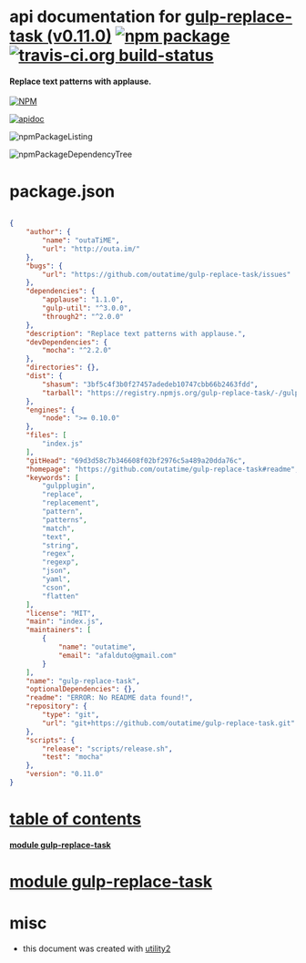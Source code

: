 # api documentation for  [gulp-replace-task (v0.11.0)](https://github.com/outatime/gulp-replace-task#readme)  [![npm package](https://img.shields.io/npm/v/npmdoc-gulp-replace-task.svg?style=flat-square)](https://www.npmjs.org/package/npmdoc-gulp-replace-task) [![travis-ci.org build-status](https://api.travis-ci.org/npmdoc/node-npmdoc-gulp-replace-task.svg)](https://travis-ci.org/npmdoc/node-npmdoc-gulp-replace-task)
#### Replace text patterns with applause.

[![NPM](https://nodei.co/npm/gulp-replace-task.png?downloads=true)](https://www.npmjs.com/package/gulp-replace-task)

[![apidoc](https://npmdoc.github.io/node-npmdoc-gulp-replace-task/build/screenCapture.buildNpmdoc.browser._2Fhome_2Ftravis_2Fbuild_2Fnpmdoc_2Fnode-npmdoc-gulp-replace-task_2Ftmp_2Fbuild_2Fapidoc.html.png)](https://npmdoc.github.io/node-npmdoc-gulp-replace-task/build/apidoc.html)

![npmPackageListing](https://npmdoc.github.io/node-npmdoc-gulp-replace-task/build/screenCapture.npmPackageListing.svg)

![npmPackageDependencyTree](https://npmdoc.github.io/node-npmdoc-gulp-replace-task/build/screenCapture.npmPackageDependencyTree.svg)



# package.json

```json

{
    "author": {
        "name": "outaTiME",
        "url": "http://outa.im/"
    },
    "bugs": {
        "url": "https://github.com/outatime/gulp-replace-task/issues"
    },
    "dependencies": {
        "applause": "1.1.0",
        "gulp-util": "^3.0.0",
        "through2": "^2.0.0"
    },
    "description": "Replace text patterns with applause.",
    "devDependencies": {
        "mocha": "^2.2.0"
    },
    "directories": {},
    "dist": {
        "shasum": "3bf5c4f3b0f27457adedeb10747cbb66b2463fdd",
        "tarball": "https://registry.npmjs.org/gulp-replace-task/-/gulp-replace-task-0.11.0.tgz"
    },
    "engines": {
        "node": ">= 0.10.0"
    },
    "files": [
        "index.js"
    ],
    "gitHead": "69d3d58c7b346608f02bf2976c5a489a20dda76c",
    "homepage": "https://github.com/outatime/gulp-replace-task#readme",
    "keywords": [
        "gulpplugin",
        "replace",
        "replacement",
        "pattern",
        "patterns",
        "match",
        "text",
        "string",
        "regex",
        "regexp",
        "json",
        "yaml",
        "cson",
        "flatten"
    ],
    "license": "MIT",
    "main": "index.js",
    "maintainers": [
        {
            "name": "outatime",
            "email": "afalduto@gmail.com"
        }
    ],
    "name": "gulp-replace-task",
    "optionalDependencies": {},
    "readme": "ERROR: No README data found!",
    "repository": {
        "type": "git",
        "url": "git+https://github.com/outatime/gulp-replace-task.git"
    },
    "scripts": {
        "release": "scripts/release.sh",
        "test": "mocha"
    },
    "version": "0.11.0"
}
```



# <a name="apidoc.tableOfContents"></a>[table of contents](#apidoc.tableOfContents)

#### [module gulp-replace-task](#apidoc.module.gulp-replace-task)



# <a name="apidoc.module.gulp-replace-task"></a>[module gulp-replace-task](#apidoc.module.gulp-replace-task)



# misc
- this document was created with [utility2](https://github.com/kaizhu256/node-utility2)
